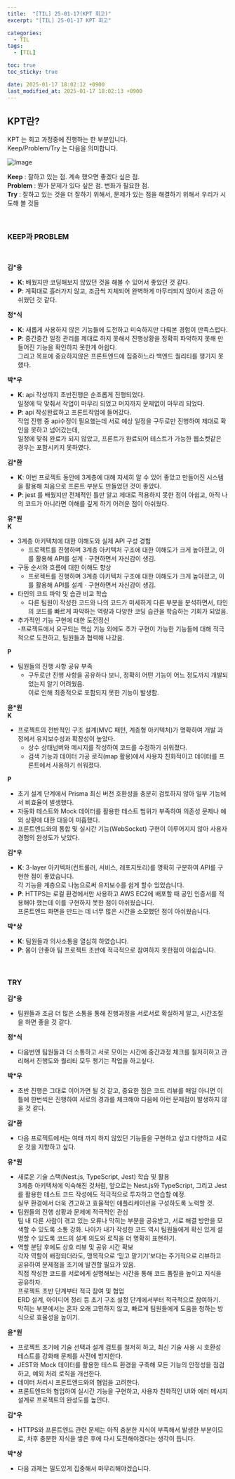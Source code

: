 ```yaml
---
title:  "[TIL] 25-01-17(KPT 회고)"
excerpt: "[TIL] 25-01-17 KPT 회고"

categories:
  - TIL
tags:
  - [TIL]

toc: true
toc_sticky: true

date: 2025-01-17 18:02:12 +0900
last_modified_at: 2025-01-17 18:02:13 +0900
---
```


## KPT란?

KPT 는 회고 과정중에 진행하는 한 부분입니다.  
Keep/Problem/Try 는 다음을 의미합니다.

![Image](https://github.com/user-attachments/assets/a73f6eea-1283-42c4-8450-83ba036dd872)

**Keep** : 잘하고 있는 점. 계속 했으면 좋겠다 싶은 점.  
**Problem** : 뭔가 문제가 있다 싶은 점. 변화가 필요한 점.  
**Try** : 잘하고 있는 것을 더 잘하기 위해서, 문제가 있는 점을 해결하기 위해서 우리가 시도해 볼 것들

<br>

### KEEP과 PROBLEM

<br>

**김*웅**  
- **K**: 배웠지만 코딩해보지 않았던 것을 해볼 수 있어서 좋았던 것 같다.
- **P**: 계획대로 흘러가지 않고, 조금씩 지체되어 완벽하게 마무리되지 않아서 조금 아쉬웠던 것 같다.

**정*식**  
- **K**: 새롭게 사용하지 않은 기능들에 도전하고 미숙하지만 다뤄본 경험이 만족스럽다.  
- **P**: 중간중간 일정 관리를 제대로 하지 못해서 진행상황을 정확히 파악하지 못해 만들어진 기능을 확인하지 못한게 아쉽다.  
그리고 목표에 중요하지않은 프론트엔드에 집중하느라 백엔드 퀄리티를 챙기지 못했다.  

**박*우**  
- **K**: api 작성까지 초반진행은 순조롭게 진행되었다.  
일정에 딱 맞춰서 작업이 마무리 되었고 머지까지 문제없이 마무리 되었다.  
- **P**: api 작성완료하고 프론트작업에 들어갔다.  
작업 진행 중 api수정이 필요했는데 서로 예상 일정을 구두로만 진행하여 제대로 확인을 못하고 넘어갔는데,  
일정에 맞춰 완료가 되지 않았고, 프론트가 완료되어 테스트가 가능한 웹소켓같은 경우는 포함시키지 못하였다.  

**김*환**  
- **K**: 이번 프로젝트 동안에 3계층에 대해 자세히 알 수 있어 좋았고 만들어진 시스템을 활용해 처음으로 프론트 부분도 만들었던 것이 좋았다.  
- **P**: jest 를 배웠지만 전체적인 틀만 알고 제대로 적용하지 못한 점이 아쉽고, 아직 나의 코드가 아니라면 이해를 깊게 하기 어려운 점이 아쉬웠다.  

**유*원**  
**K**  
- 3계층 아키텍처에 대한 이해도와 실제 API 구성 경험  
  - 프로젝트를 진행하며 3계층 아키텍처 구조에 대한 이해도가 크게 높아졌고, 이를 활용해 API를 설계ㆍ구현하면서 자신감이 생김.  
- 구동 순서와 흐름에 대한 이해도 향상  
  - 프로젝트를 진행하며 3계층 아키텍처 구조에 대한 이해도가 크게 높아졌고, 이를 활용해 API를 설계ㆍ구현하면서 자신감이 생김.  
- 타인의 코드 파악 및 습관 비교 학습  
  - 다른 팀원이 작성한 코드와 나의 코드가 미세하게 다른 부분을 분석하면서, 타인의 코드를 빠르게 파악하는 역량과 다양한 코딩 습관을 학습하는 기회가 되었음.  
- 추가적인 기능 구현에 대한 도전정신  
  -프로젝트에서 요구되는 핵심 기능 외에도 추가 구현이 가능한 기능들에 대해 적극적으로 도전하고, 팀원들과 협력해 나갔음.  

**P**
- 팀원들의 진행 사항 공유 부족  
  - 구두로만 진행 사항을 공유하다 보니, 정확히 어떤 기능이 어느 정도까지 개발되었는지 알기 어려웠음.  
  이로 인해 최종적으로 포함되지 못한 기능이 발생함.

**윤*원**  
**K**  
- 프로젝트의 전반적인 구조 설계(MVC 패턴, 계층형 아키텍처)가 명확하여 개발 과정에서 유지보수성과 확장성이 높았다.  
  - 상수 상태넘버와 메시지를 작성하여 코드를 수정하기 쉬워졌다.  
  - 검색 기능과 데이터 가공 로직(map 활용)에서 사용자 친화적이고 데이터를 프론트에서 사용하기 쉬워졌다.  

**P**  
- 초기 설계 단계에서 Prisma 최신 버전 호환성을 충분히 검토하지 않아 일부 기능에서 비효율이 발생했다.  
- 자동화 테스트와 Mock 데이터를 활용한 테스트 범위가 부족하여 의존성 문제나 예외 상황에 대한 대응이 미흡했다.  
- 프론트엔드와의 통합 및 실시간 기능(WebSocket) 구현이 이루어지지 않아 사용자 경험의 완성도가 낮았다.  

**김*우**  
- **K**: 3-layer 아키텍처(컨트롤러, 서비스, 레포지토리)를 명확히 구분하여 API를 구현한 점이 좋았습니다.  
각 기능을 계층으로 나눔으로써 유지보수를 쉽게 할수 있었습니다.  
- **P**: HTTPS는 로컬 환경에서만 사용하고 AWS EC2에 배포할 때 공인 인증서를 적용해야 했는데 이를 구현하지 못한 점이 아쉬웠습니다.  
프론트엔드 화면을 만드는 데 너무 많은 시간을 소모했던 점이 아쉬웠습니다.

**박*상**  
- **K**: 팀원들과 의사소통을 열심히 하였습니다.
- **P**: 몸이 안좋아 팀 프로젝트 초반에 적극적으로 참여하지 못한점이 아쉽습니다.

<br>

### TRY

**김*웅**  
- 팀원들과 조금 더 많은 소통을 통해 진행과정을 서로서로 확실하게 알고, 시간조절을 하면 좋을 것 같다.  

**정*식**  
- 다음번엔 팀원들과 더 소통하고 서로 모이는 시간에 중간과정 체크를 철저히하고 관리해서 진행도와 퀄리티 모두 챙기는 작업을 하고싶다.

**박*우**  
- 초반 진행은 그대로 이어가면 될 것 같고, 중요한 점은 코드 리뷰를 매일 아니면 이틀에 한번씩은 진행하여 서로의 경과를 체크해야 다음에 이런 문제점이 발생하지 않을 것 같다.  

**김*환**  
- 다음 프로젝트에서는 여태 까지 하지 않았던 기능들을 구현하고 싶고 다양하고 새로운 것을 지향하고 싶다.  

**유*원**  
- 새로운 기술 스택(Nest.js, TypeScript, Jest) 학습 및 활용  
3계층 아키텍처에 익숙해진 것처럼, 앞으로는 Nest.js와 TypeScript, 그리고 Jest를 활용한 테스트 코드 작성에도 적극적으로 투자하고 연습할 예정.  
실무 환경에서 더욱 견고하고 효율적인 애플리케이션을 구성하도록 노력할 것.  
- 팀원들의 진행 상황과 문제에 적극적인 관심  
팀 내 다른 사람이 겪고 있는 오류나 막히는 부분을 공유받고, 서로 해결 방안을 모색할 수 있도록 소통 강화.
나아가 내가 작성한 코드 역시 팀원들에게 확신 있게 설명할 수 있도록 코드의 설계 의도와 로직을 더 명확히 표현하기.  
- 역할 분담 후에도 상호 리뷰 및 공유 시간 확보  
각자 역할이 배정되더라도, 맹목적으로 ‘믿고 맡기기’보다는 주기적으로 리뷰하고 공유하여 문제점을 조기에 발견할 필요가 있음.  
직접 작성한 코드를 서로에게 설명해보는 시간을 통해 코드 품질을 높이고 지식을 공유하자.  
프로젝트 초반 단계부터 적극 참여 및 협업  
ERD 설계, 아이디어 정리 등 초기 구조 설정 단계에서부터 적극적으로 참여하기.  
막히는 부분에서는 혼자 오래 고민하지 않고, 빠르게 팀원들에게 도움을 청하는 방식으로 효율성을 높이기.  

**윤*원**  
- 프로젝트 초기에 기술 선택과 설계 검토를 철저히 하고, 최신 기술 사용 시 호환성 테스트를 강화해 문제를 사전에 방지한다.  
- JEST와 Mock 데이터를 활용한 테스트 환경을 구축해 모든 기능의 안정성을 점검하고, 예외 처리 로직을 개선한다.  
- 데이터 처리시 프론트엔드와의 협업을 고려한다.  
- 프론트엔드와 협업하여 실시간 기능을 구현하고, 사용자 친화적인 UI와 에러 메시지 설계로 프로젝트의 완성도를 높인다.  

**김*우**  
- HTTPS와 프론트엔드 관련 문제는 아직 충분한 지식이 부족해서 발생한 부분이므로, 차후 충분한 지식을 쌓은 후에 다시 도전해야겠다는 생각이 듭니다.  

**박*상**  
- 다음 과제는 밀도있게 집중해서 마무리해야겠습니다.